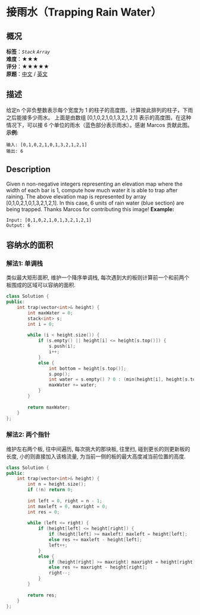 # 接雨水（Trapping Rain Water）
## 概况
**标签**：*`Stack`*  *`Array`*<br>
**难度**：★★★<br>
**评分**：★★★★★<br>
**原题**：[中文](https://leetcode-cn.com/problems/trapping-rain-water) / [英文](https://leetcode.com/problems/trapping-rain-water)
## 描述
给定n 个非负整数表示每个宽度为 1 的柱子的高度图，计算按此排列的柱子，下雨之后能接多少雨水。
上面是由数组 [0,1,0,2,1,0,1,3,2,1,2,1] 表示的高度图，在这种情况下，可以接 6 个单位的雨水（蓝色部分表示雨水）。感谢 Marcos 贡献此图。
**示例:**
```
输入: [0,1,0,2,1,0,1,3,2,1,2,1]
输出: 6
```
## Description
Given n non-negative integers representing an elevation map where the width of each bar is 1, compute how much water it is able to trap after raining.
The above elevation map is represented by array [0,1,0,2,1,0,1,3,2,1,2,1]. In this case, 6 units of rain water (blue section) are being trapped. Thanks Marcos for contributing this image!
**Example:**
```
Input: [0,1,0,2,1,0,1,3,2,1,2,1]
Output: 6
```
## 容纳水的面积
### 解法1: 单调栈
类似最大矩形面积, 维护一个降序单调栈, 每次遇到大的板则计算前一个和前两个板围成的区域可以容纳的面积.
```c++
class Solution {
public:
    int trap(vector<int>& height) {
        int maxWater = 0;
        stack<int> s;
        int i = 0;
        
        while (i < height.size()) {
            if (s.empty() || height[i] <= height[s.top()]) {
                s.push(i);
                i++;
            }
            else {
                int bottom = height[s.top()];
                s.pop();
                int water = s.empty() ? 0 : (min(height[i], height[s.top()]) - bottom) * (i - s.top() - 1);
                maxWater += water;
            }
        }
        
        return maxWater;
    }
};
```
### 解法2: 两个指针
维护左右两个板, 往中间遍历, 每次挑大的那块板, 往里扫, 碰到更长的则更新板的长度, 小的则直接加入该格流量, 为当前一侧的板的最大高度减当前位置的高度.
```c++
class Solution {
public:
    int trap(vector<int>& height) {
        int n = height.size();
        if (!n) return 0;
        
        int left = 0, right = n - 1;
        int maxleft = 0, maxright = 0;
        int res = 0;
        
        while (left <= right) {
            if (height[left] <= height[right]) {
                if (height[left] >= maxleft) maxleft = height[left];
                else res += maxleft - height[left];
                left++;
            }
            else {
                if (height[right] >= maxright) maxright = height[right];
                else res += maxright - height[right];
                right--;
            }
        }
        
        return res;
    }
};
```
